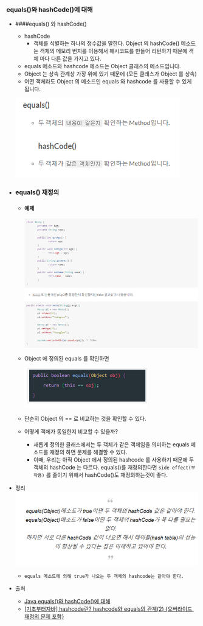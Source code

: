 ### equals()와 hashCode()에 대해

* ####equals() 와 hashCode()
    * hashCode 
        * 객체를 식별하는 하나의 정수값을 말한다. Object 의 hashCode() 메소드는 객체의 메모리 번지를 이용해서 해시코드를 만들어 리턴하기 때문에 객체 마다 다른 값을 가지고 있다.
    * equals 메소드와 hashcode 메소드는 Object 클래스의 메소드입니다.
    * Object 는 상속 관계상 가장 위에 있기 때문에 (모든 클래스가 Object 를 상속)
    * 어떤 객체라도 Object 의 메소드인 equals 와 hashcode 를 사용할 수 있게 됩니다.

    ![img.png](사진파일/equals()와%20hashCode()에%20대해.png)


* ### equals() 재정의
    * #### 예제 
      ![img_3.png](사진파일/equals()와%20hashCode()에%20대해_2.png)
    * Object 에 정의된 equals 를 확인하면 
      
        ![img_2.png](사진파일/equals()와%20hashCode()에%20대해_1.png)
      
    * 단순히 Object 의 == 로 비교하는 것을 확인할 수 있다.
    * 어떻게 객체가 동일한지 비교할 수 있을까?
        * 새롭게 정의한 클래스에서는 두 객체가 같은 객체임을 의미하는 equals 메소드를 재정의 하면 문제를 해결할 수 있다.
        * 이때, 우리는 아직 Object 에서 정의된 hashcode 를 사용하기 때문에 두 객체의 hashCode 는 다르다.
          equals()를 재정의한다면 ```side effect(부작용)``` 를 줄이기 위해서 hashCode()도 재정의하는것이 좋다.
          

* 정리    
    ![img.png](사진파일/equals()와%20hashCode()에%20대해_3.png)
    * ``` equals 메소드에 의해 true가 나오는 두 객체의 hashcode는 같아야 한다. ```


* 출처
    * [Java equals()와 hashCode()에 대해](https://nesoy.github.io/articles/2018-06/Java-equals-hashcode)
    * [[기초부터자바] hashcode란? hashcode와 equals의 관계(2) {오버라이드, 재정의 문제 포함}](https://m.blog.naver.com/travelmaps/220931531769)
